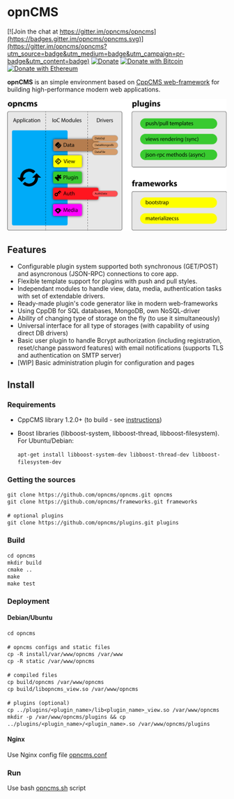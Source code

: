 # opnCMS

[![Join the chat at https://gitter.im/opncms/opncms](https://badges.gitter.im/opncms/opncms.svg)](https://gitter.im/opncms/opncms?utm_source=badge&utm_medium=badge&utm_campaign=pr-badge&utm_content=badge)
[![Donate](https://img.shields.io/badge/Donate-PayPal-green.svg)](https://www.paypal.com/cgi-bin/webscr?cmd=_donations&business=B3U4YZF4QXV6G&lc=EN&item_name=opnCMS%20donation&item_number=opncms&currency_code=USD&bn=PP%2dDonationsBF%3abtn_donate_SM%2egif%3aNonHosted)
[![Donate with Bitcoin](https://en.cryptobadges.io/badge/micro/1Nc7WMLf9ZyKznEAaYzxhY2jEQo85uvzc2)](https://en.cryptobadges.io/donate/1Nc7WMLf9ZyKznEAaYzxhY2jEQo85uvzc2)
[![Donate with Ethereum](https://en.cryptobadges.io/badge/micro/0xec44da132d844ab028fbfdbb3323df2b1ad3c8e7)](https://en.cryptobadges.io/donate/0xec44da132d844ab028fbfdbb3323df2b1ad3c8e7)

__opnCMS__ is an simple environment based on [CppCMS web-framework](http://cppcms.com) for building high-performance modern web applications.

![overview](https://github.com/opncms/opncms/raw/master/overview.png)

## Features
* Configurable plugin system supported both synchronous (GET/POST) and asyncronous (JSON-RPC) connections to core app.
* Flexible template support for plugins with push and pull styles.
* Independant modules to handle view, data, media, authentication tasks with set of extendable drivers.
* Ready-made plugin's code generator like in modern web-frameworks
* Using CppDB for SQL databases, MongoDB, own NoSQL-driver
* Ability of changing type of storage on the fly (to use it simultaneously)
* Universal interface for all type of storages (with capability of using direct DB drivers)
* Basic user plugin to handle Bcrypt authorization (including registration, reset/change password features) with email notifications (supports TLS and authentication on SMTP server)
* [WIP] Basic administration plugin for configuration and pages

## Install

### Requirements
* CppCMS library 1.2.0+ (to build - see [instructions](http://cppcms.com/wikipp/en/page/cppcms_1x_build))

* Boost libraries (libboost-system, libboost-thread, libboost-filesystem). For Ubuntu/Debian:
  
  ``apt-get install libboost-system-dev libboost-thread-dev libboost-filesystem-dev``

### Getting the sources

```
git clone https://github.com/opncms/opncms.git opncms
git clone https://github.com/opncms/frameworks.git frameworks

# optional plugins
git clone https://github.com/opncms/plugins.git plugins
```

### Build

```
cd opncms
mkdir build
cmake ..
make
make test
```

### Deployment

#### Debian/Ubuntu
```
cd opncms

# opncms configs and static files 
cp -R install/var/www/opncms /var/www
cp -R static /var/www/opncms

# compiled files
cp build/opncms /var/www/opncms
cp build/libopncms_view.so /var/www/opncms

# plugins (optional)
cp ../plugins/<plugin_name>/lib<plugin_name>_view.so /var/www/opncms
mkdir -p /var/www/opncms/plugins && cp ../plugins/<plugin_name>/<plugin_name>.so /var/www/opncms/plugins
```

#### Nginx

Use Nginx config file [opncms.conf](https://github.com/kpeo/opncms/tree/master/install/etc/nginx/conf.d/opncms.conf)

### Run

Use bash [opncms.sh](https://github.com/opncms/opncms/blob/master/install/opncms.sh) script
